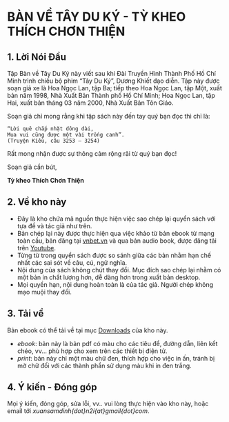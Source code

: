 # BÀN VỀ TÂY DU KÝ - TỲ KHEO THÍCH CHƠN THIỆN #

## 1. Lời Nói Đầu ##

Tập Bàn về Tây Du Ký này viết sau khi Đài Truyền Hình
Thành Phố Hồ Chí Minh trình chiếu bộ phim “Tây Du Ký”, Dương
Khiết đạo diễn. Tập này được soạn giả xe là Hoa Ngọc Lan, tập Ba;
tiếp theo Hoa Ngọc Lan, tập Một, xuất bản năm 1998, Nhà Xuất
Bản Thành phố Hồ Chí Minh; Hoa Ngọc Lan, tập Hai, xuất bản
tháng 03 năm 2000, Nhà Xuất Bản Tôn Giáo.

Soạn giả chỉ mong rằng khi tập sách này đến tay quý bạn đọc
thì chỉ là:

    “Lời quê chắp nhặt dông dài,
    Mua vui cũng được một vài trống canh”.
    (Truyện Kiều, câu 3253 — 3254)

Rất mong nhận được sự thông cảm rộng rãi từ quý bạn đọc!

Soạn giả cẩn bút,

**Tỳ kheo Thích Chơn Thiện**

## 2. Về kho này ##
* Đây là kho chứa mã nguồn thực hiện việc sao chép lại quyển sách với tựa đề và tác giả như trên.
* Bản chép lại này được thực hiện qua việc khảo từ bản ebook từ mạng toàn cầu, bản đăng tại [vnbet.vn](http://vnbet.vn/ban-ve-tay-du-ky-cua-ngo-thua-an-106.html) và qua bản audio book, được đăng tải trên [Youtube](https://www.youtube.com/watch?v=tNilkZE5oLM).
* Từng từ trong quyển sách được so sánh giữa các bản nhằm hạn chế nhất các sai sót về câu, cú, ngữ nghĩa.
* Nội dung của sách không chút thay đổi. Mục đích sao chép lại nhằm có một bản in chất lượng hơn, dễ dàng hơn trong xuất bản desktop.
* Mọi quyền hạn, nội dung hoàn toàn là của tác giả. Người chép không mạo muội thay đổi.

## 3. Tải về ##

Bản ebook có thể tải về tại mục [Downloads](https://bitbucket.org/xuansamdinh/ban-ve-tay-du-ky/downloads) của kho này.

* *ebook*: bản này là bản pdf có màu cho các tiêu đề, đường dẫn, liên kết chéo, vv... phù hợp cho xem trên các thiết bị điện tử.
* *print*: bản này chỉ một màu chữ đen, thích hợp cho việc in ấn, tránh bị mờ chữ đối với các thành phần sử dụng màu khi in đen trắng.

## 4. Ý kiến - Đóng góp ##

Mọi ý kiến, đóng góp, sửa lỗi, vv.. vui lòng thực hiện vào kho này, hoặc email tới *xuansamdinh{dot}n2i{at}gmail{dot}com*.
